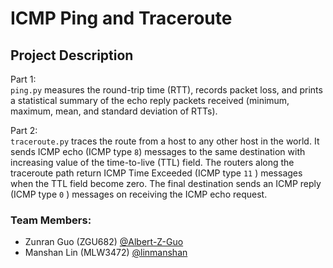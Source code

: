 # ICMP Ping and Traceroute

## Project Description
Part 1: <br />
`ping.py` measures the round-trip time (RTT), records packet loss, and prints a statistical summary of the echo reply packets received (minimum, maximum, mean, and standard deviation of RTTs).

Part 2: <br />
`traceroute.py` traces the route from a host to any other host in the world. It sends ICMP echo (ICMP type `8`) messages to the same destination with increasing value of the time-to-live (TTL) field. The routers along the traceroute path return ICMP Time Exceeded (ICMP type `11` ) messages when the TTL field become zero. The final destination sends an ICMP reply (ICMP type `0` ) messages on receiving the ICMP echo request.

### Team Members:
- Zunran Guo (ZGU682) [@Albert-Z-Guo](https://github.com/Albert-Z-Guo)
- Manshan Lin (MLW3472) [@linmanshan](https://github.com/linmanshan)
